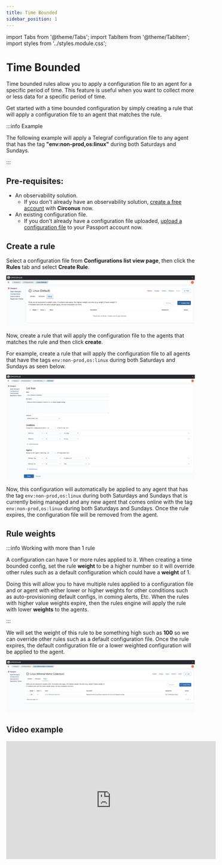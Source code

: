 ```yaml
---
title: Time Bounded
sidebar_position: 1
---
```


import Tabs from '@theme/Tabs';
import TabItem from '@theme/TabItem';
import styles from '../styles.module.css';

# Time Bounded

Time bounded rules allow you to apply a configuration file to an agent for a specific period of time. This feature is useful when you want to collect more or less data for a specific period of time.

Get started with a time bounded configuration by simply creating a rule that will apply a configuration file to an agent that matches the rule.

:::info Example

The following example will apply a Telegraf configuration file to any agent that has the tag **"env:non-prod,os:linux"** during both Saturdays and Sundays.

:::

## Pre-requisites:

- An observability solution.
  - If you don't already have an observability solution, [create a free account](https://www.circonus.com/free-trial/) with **Circonus** now.
- An existing configuration file.
  - If you don't already have a configuration file uploaded, [upload a configuration file](/passport/getting-started/passport#import-a-configuration-file) to your Passport account now.

## Create a rule

Select a configuration file from **Configurations list view page**, then click the **Rules** tab and select **Create Rule**.

![configurations-details-page-no-rule](../img/configurations-details-page-no-rules.png)

Now, create a rule that will apply the configuration file to the agents that matches the rule and then click **create**.

For example, create a rule that will apply the configuration file to all agents that have the tags `env:non-prod,os:linux` during both Saturdays and Sundays as seen below.

![configurations-create-rule-time-bound](../img/configurations-create-rule-time-bound.png)

Now, this configuration will automatically be applied to any agent that has the tag `env:non-prod,os:linux` during both Saturdays and Sundays that is currently being managed and any new agent that comes online with the tag `env:non-prod,os:linux` during both Saturdays and Sundays. Once the rule expires, the configuration file will be removed from the agent.

## Rule weights

:::info Working with more than 1 rule

A configuration can have 1 or more rules applied to it. When creating a time bounded config, set the rule **weight** to be a higher number so it will override other rules such as a default configuration which could have a **weight** of 1.

Doing this will allow you to have multiple rules applied to a configuration file and or agent with either lower or higher weights for other conditions such as auto-provisioning default configs, in coming alerts, Etc. When the rules with higher value weights expire, then the rules engine will apply the rule with lower **weights** to the agents.

:::

We will set the weight of this rule to be something high such as **100** so we can override other rules such as a default configuration file. Once the rule expires, the default configuration file or a lower weighted configuration will be applied to the agent.

![configurations-rule-time-bound](../img/configurations-rule-time-bound.png)

## Video example

<div align="center"><iframe width="560" height="315" src="https://www.youtube.com/embed/JXQc_pcd-sE?si=vk8CPu_-4lxUWOCG" title="YouTube video player" frameborder="0" allow="accelerometer; autoplay; clipboard-write; encrypted-media; gyroscope; picture-in-picture; web-share" allowfullscreen></iframe></div>
